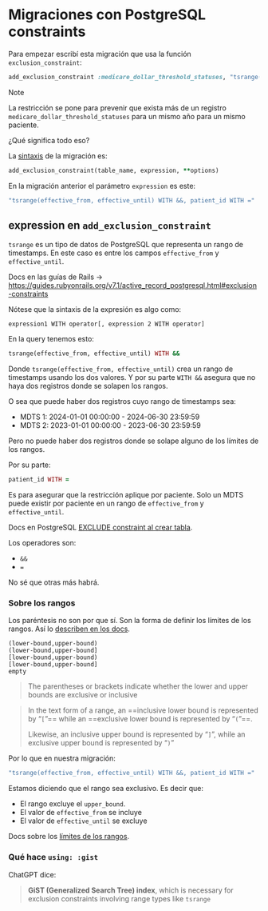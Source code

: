 # Migraciones con PostgreSQL constraints

Para empezar escribí esta migración que usa la función `exclusion_constraint`:
```ruby
add_exclusion_constraint :medicare_dollar_threshold_statuses, "tsrange(effective_from, effective_until) WITH &&, patient_id WITH =", using: :gist, name: "no_overlapping_medicare_dollar_threshold_statuses"
```

> [!Note]
> La restricción se pone para prevenir que exista más de un registro `medicare_dollar_threshold_statuses` para un mismo año para un mismo paciente.

¿Qué significa todo eso?

La [sintaxis](https://api.rubyonrails.org/classes/ActiveRecord/ConnectionAdapters/PostgreSQL/SchemaStatements.html#method-i-add_exclusion_constraint) de la migración es:
```ruby
add_exclusion_constraint(table_name, expression, **options)
```

En la migración anterior el parámetro `expression` es este:
```ruby
"tsrange(effective_from, effective_until) WITH &&, patient_id WITH ="
```

## expression en `add_exclusion_constraint`

`tsrange` es un tipo de datos de PostgreSQL que representa un rango de timestamps. En este caso es entre los campos `effective_from` y `effective_until`.

Docs en las guías de Rails -> https://guides.rubyonrails.org/v7.1/active_record_postgresql.html#exclusion-constraints

Nótese que la sintaxis de la expresión es algo como:
```
expression1 WITH operator[, expression 2 WITH operator]
```

En la query tenemos esto:
```ruby
tsrange(effective_from, effective_until) WITH &&
```

Donde `tsrange(effective_from, effective_until)` crea un rango de timestamps usando los dos valores. Y por su parte `WITH &&` asegura que no haya dos registros donde se solapen los rangos.

O sea que puede haber dos registros cuyo rango de timestamps sea:

- MDTS 1: 2024-01-01 00:00:00 - 2024-06-30 23:59:59
- MDTS 2: 2023-01-01 00:00:00 - 2023-06-30 23:59:59

Pero no puede haber dos registros donde se solape alguno de los límites de los rangos.

Por su parte:
```ruby
patient_id WITH =
```

Es para asegurar que la restricción aplique por paciente. Solo un MDTS puede existir por paciente en un rango de `effective_from` y `effective_until`.

Docs en PostgreSQL [EXCLUDE constraint al crear tabla](https://www.postgresql.org/docs/current/sql-createtable.html#SQL-CREATETABLE-EXCLUDE).

Los operadores son:

- `&&`
- `=`

No sé que otras más habrá.

### Sobre los rangos

Los paréntesis no son por que sí. Son la forma de definir los límites de los rangos. Así lo [describen en los docs](https://www.postgresql.org/docs/current/rangetypes.html#RANGETYPES-IO).

```
(lower-bound,upper-bound)
(lower-bound,upper-bound]
[lower-bound,upper-bound)
[lower-bound,upper-bound]
empty
```

> The parentheses or brackets indicate whether the lower and upper bounds are exclusive or inclusive

> In the text form of a range, an ==inclusive lower bound is represented by “`[`”== while an ==exclusive lower bound is represented by “`(`”==.
> 
> Likewise, an inclusive upper bound is represented by “`]`”, while an exclusive upper bound is represented by “`)`”

Por lo que en nuestra migración:
```ruby
"tsrange(effective_from, effective_until) WITH &&, patient_id WITH ="
```

Estamos diciendo que el rango sea exclusivo. Es decir que:

- El rango excluye el `upper_bound`.
- El valor de `effective_from` se incluye
- El valor de `effective_until` se excluye

Docs sobre los [límites de los rangos](https://www.postgresql.org/docs/current/rangetypes.html#RANGETYPES-INCLUSIVITY).

### Qué hace `using: :gist`

ChatGPT dice:
> **GiST (Generalized Search Tree) index**, which is necessary for exclusion constraints involving range types like `tsrange`